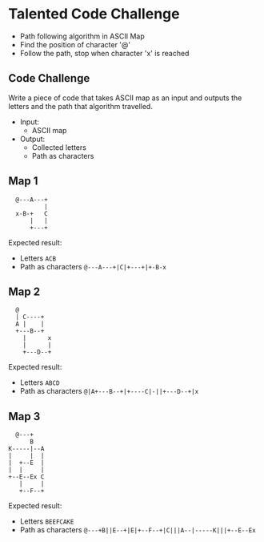 # Talented Code Challenge

- Path following algorithm in ASCII Map
- Find the position of character '@'
- Follow the path, stop when character 'x' is reached

## Code Challenge

Write a piece of code that takes ASCII map as an input and outputs the letters and the path that algorithm travelled.

  - Input:
    - ASCII map
  - Output:
    - Collected letters
    - Path as characters

## Map 1

```
  @---A---+
          |
  x-B-+   C
      |   |
      +---+
```

Expected result:
- Letters ```ACB```
- Path as characters ```@---A---+|C|+---+|+-B-x```

## Map 2

```
  @
  | C----+
  A |    |
  +---B--+
    |      x
    |      |
    +---D--+
```

Expected result:
- Letters ```ABCD```
- Path as characters ```@|A+---B--+|+----C|-||+---D--+|x```

## Map 3

```
  @---+
      B
K-----|--A
|     |  |
|  +--E  |
|  |     |
+--E--Ex C
   |     |
   +--F--+
 ```

Expected result:
- Letters ```BEEFCAKE```
- Path as characters ```@---+B||E--+|E|+--F--+|C|||A--|-----K|||+--E--Ex```